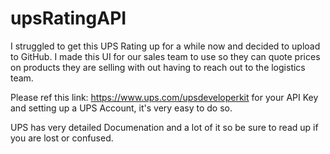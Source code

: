 # upsRatingAPI

I struggled to get this UPS Rating up for a while now and decided to upload to GitHub. I made this UI for our sales team to use so they can quote prices on products they are selling with out having to reach out to the logistics team.

Please ref this link: https://www.ups.com/upsdeveloperkit
for your API Key and setting up a UPS Account, it's very easy to do so.

UPS has very detailed Documenation and a lot of it so be sure to read up if you are lost or confused.
